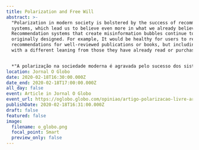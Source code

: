 ```yaml
---
title: Polarization and Free Will
abstract: >-
  "Polarization in modern society is bolstered by the success of recommendation
  systems, which lead us to believe even more in what we already believe. [...]
  Recommendation systems that create misinformation bubbles continue to work as
  originally designed. For example, It would be healthy for users to receive
  recommendations for well-reviewed publications or books, but including those
  with a different leaning from those they have already read or purchased."


  *"A polarização na sociedade moderna é agravada pelo sucesso dos sistemas de recomendação, que nos levam a crer ainda mais naquilo em que já acreditamos. [...] Os sistemas de recomendação que criam as bolhas de desinformação continuam funcionando da forma como foram projetados originalmente. Seria saudável, por exemplo, que os usuários também recebessem indicações de publicações ou livros bem avaliados, mas com tendências diferentes daqueles que já leram ou compraram."*
location: Jornal O Globo
date: 2020-02-18T16:30:00.000Z
date_end: 2020-02-18T17:00:00.000Z
all_day: false
event: Article in Jornal O Globo
event_url: https://oglobo.globo.com/opiniao/artigo-polarizacao-livre-arbitrio-24254246
publishDate: 2020-02-18T16:31:00.000Z
draft: false
featured: false
image:
  filename: o_globo.png
  focal_point: Smart
  preview_only: false
---
```


